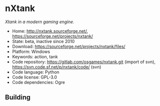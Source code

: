 # nXtank

_Xtank in a modern gaming engine._

- Home: http://nxtank.sourceforge.net/, https://sourceforge.net/projects/nxtank/
- State: beta, inactive since 2010
- Download: https://sourceforge.net/projects/nxtank/files/
- Platform: Windows
- Keywords: action, tank
- Code repository: https://gitlab.com/osgames/nxtank.git (import of svn), https://svn.code.sf.net/p/nxtank/code/ (svn)
- Code language: Python
- Code license: GPL-3.0
- Code dependencies: Ogre

## Building

